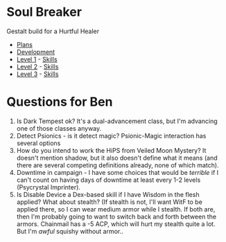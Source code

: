 # Soul Breaker

Gestalt build for a Hurtful Healer

* [Plans](plans.md)
* [Development](development.md)
* [Level 1](level-01.md) - [Skills](skill-01.md)
* [Level 2](level-02.md) - [Skills](skill-02.md)
* [Level 3](level-03.md) - [Skills](skill-03.md)

# Questions for Ben

1. Is Dark Tempest ok? It's a dual-advancement class, but I'm advancing one of
   those classes anyway.
2. Detect Psionics - is it detect magic? Psionic-Magic interaction has several options
3. How do you intend to work the HiPS from Veiled Moon Mystery? It doesn't mention shadow,
   but it also doesn't define what it means (and there are several competing definitions
   already, none of which match).
4. Downtime in campaign - I have some choices that would be *terrible* if I can't count
   on having days of downtime at least every 1-2 levels (Psycrystal Imprinter).
5. Is Disable Device a Dex-based skill if I have Wisdom in the flesh applied? What about
   stealth? (If stealth is not, I'll want WitF to be applied there, so I can wear medium
   armor while I stealth. If both are, then I'm probably going to want to switch back
   and forth between the armors. Chainmail has a -5 ACP, which will hurt my stealth quite
   a lot. But I'm *awful* squishy without armor..
